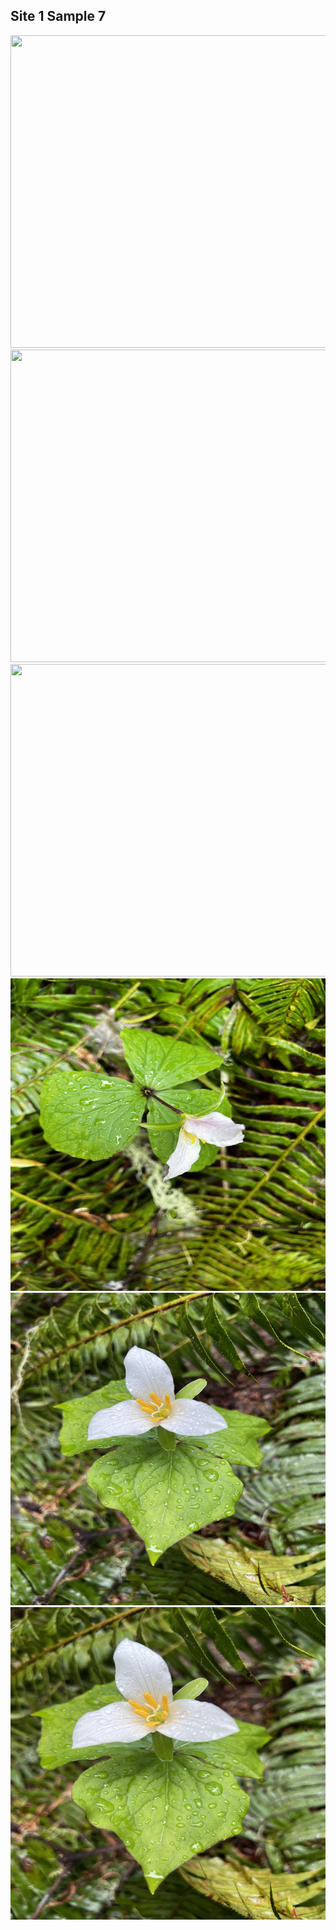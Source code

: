 ## Site 1 Sample 7

<img src="https://github.com/ricardoi/PNWv/blob/main/figures/s1/rs7/IMG_1962.jpeg" width="700" height="500">
<img src="https://github.com/ricardoi/PNWv/blob/main/figures/s1/rs7/IMG_1963.jpeg" width="700" height="500">
<img src="https://github.com/ricardoi/PNWv/blob/main/figures/s1/rs7/IMG_1964.jpeg" width="700" height="500">
<img src="https://github.com/ricardoi/PNWv/blob/main/figures/s1/rs7/IMG_1965.jpeg" width="700" height="500">
<img src="https://github.com/ricardoi/PNWv/blob/main/figures/s1/rs7/IMG_1966.jpeg" width="700" height="500">
<img src="https://github.com/ricardoi/PNWv/blob/main/figures/s1/rs7/IMG_1967.jpeg" width="700" height="500">


